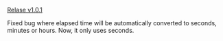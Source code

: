 [Relase v1.0.1](https://github.com/yusuzech/timeR/releases/tag/v1.0.1)

Fixed bug where elapsed time will be automatically converted to seconds, minutes or hours. Now, it only uses seconds.
